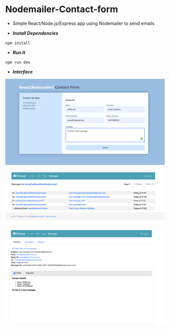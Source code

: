# Nodemailer-Contact-form

* Simple React/Node.js/Express app using Nodemailer to send emails


* ***Install Dependencies*** 
```text
npm install 
```

* ***Run It*** 
```text
npm run dev
```

* ***Interface*** 

![Interface one](./doc/interface1.png)

![Interface two](./doc/interface2.png)

![Interface two](./doc/interface3.png)
